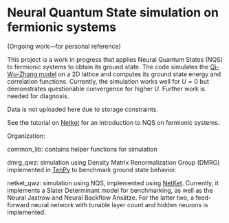 # Neural Quantum State simulation on fermionic systems

(Ongoing work—for personal reference)

This project is a work in progress that applies Neural Quantum States (NQS) to fermionic systems to obtain its ground state. The code simulates the [Qi-Wu-Zhang model](https://arxiv.org/abs/cond-mat/0505308) on a 2D lattice and computes its ground state energy and correlation functions. Currently, the simulation works well for $U = 0$ but demonstrates questionable convergence for higher $U$. Further work is needed for diagnosis.

Data is not uploaded here due to storage constraints.

See the tutorial on [Netket](https://netket.readthedocs.io/en/latest/tutorials/lattice-fermions.html) for an introduction to NQS on fermionic systems.

Organization:

common_lib: contains helper functions for simulation

dmrg_qwz: simulation using Density Matrix Renormalization Group (DMRG) implemented in [TenPy](https://tenpy.readthedocs.io/en/latest/) to benchmark ground state behavior.

netket_qwz: simulation using NQS, implemented using [NetKet](https://www.netket.org). Currently, it implements a Slater Determinant model for benchmarking, as well as the Neural Jastrow and Neural Backflow Ansätze. For the latter two, a feed-forward neural network with tunable layer count and hidden neurons is implemented. 
